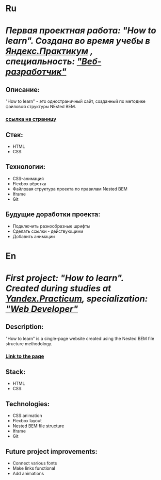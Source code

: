 # Ru

# _Первая проектная работа: "How to learn". Создана во время  учебы в [Яндекс.Практикум](https://practicum.yandex.ru) , специальность: ["Веб-разработчик"](https://practicum.yandex.ru/web/)_

## Описание:
"How to learn" - это одностраничный сайт, созданный по методике файловой структуры NEsted BEM.

### [ссылка на страницу](https://tsinik2508.github.io/how-to-learn/)

## Стек:
* HTML
* CSS

## Технологии:
* CSS-анимация
* Flexbox вёрстка
* Файловая структура проекта по правилам Nested BEM
* Iframe
* Git

## Будущие доработки проекта:
* Подключить разнообразные шрифты
* Сделать ссылки - действующими
* Добавить анимации

# En
 
# _First project: "How to learn". Created during studies at [Yandex.Practicum](https://practicum.yandex.com), specialization: ["Web Developer"](https://practicum.yandex.com/web-development/)_

## Description:
"How to learn" is a single-page website created using the Nested BEM file structure methodology.

### [Link to the page](https://tsinik2508.github.io/how-to-learn/)

## Stack:
* HTML
* CSS

## Technologies:
* CSS animation
* Flexbox layout
* Nested BEM file structure
* Iframe
* Git

## Future project improvements:
* Connect various fonts
* Make links functional
* Add animations

